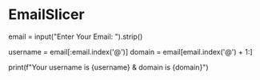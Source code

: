 # EmailSlicer


email = input("Enter Your Email: ").strip()

username = email[:email.index('@')]
domain = email[email.index('@') + 1:]

print(f"Your username is {username} & domain is {domain}")
